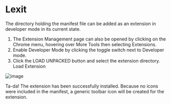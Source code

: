 # Lexit


The directory holding the manifest file can be added as an extension in developer mode in its current state.

1. The Extension Management page can also be opened by clicking on the Chrome menu, hovering over More Tools then selecting Extensions.
2. Enable Developer Mode by clicking the toggle switch next to Developer mode.
3. Click the LOAD UNPACKED button and select the extension directory.
Load Extension

![image](https://user-images.githubusercontent.com/18387694/44962975-1493f580-aefd-11e8-9e93-1b3f8a12ed1c.png)


Ta-da! The extension has been successfully installed. Because no icons were included in the manifest, a generic toolbar icon will be created for the extension.
